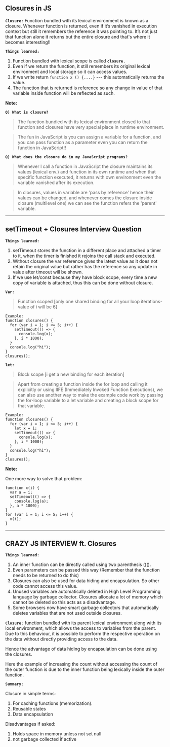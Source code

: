 ## Closures in JS

**`Closure:`** Function bundled with its lexical environment is known as a closure. Whenever function is returned, even if it’s vanished in execution context but still it remembers the reference it was pointing to. It’s not just that function alone it returns but the entire closure and that's where it becomes interesting!!

**`Things learned:`**

1. Function bundled with lexical scope is called **`closure.`**
2. Even if we return the function, it still remembers its original lexical environment and local storage so it can access values.
3. If we write return `function x () {....}` --- this automatically returns the value.
4. The function that is returned is reference so any change in value of that variable inside function will be reflected as such.

**Note:**

**`Q) What is closure?`**

> The function bundled with its lexical environment closed to that function and closures have very special place in runtime environment.

> The fun in JavaScript is you can assign a variable for a function, and you can pass function as a parameter even you can return the function in JavaScript!!

**`Q) What does the closure do in my JavaScript programs?`**

> Whenever I call a function in JavaScript the closure maintains its values (lexical env.) and function in its own runtime and when that specific function executed, it returns with own environment even the variable vanished after its execution.

> In closures, values in variable are 'pass by reference' hence their values can be changed, and whenever comes the closure inside closure (multilevel one) we can see the function refers the 'parent' variable.

---

## setTimeout + Closures Interview Question

**`Things learned:`**

1. setTimeout stores the function in a different place and attached a timer to it, when the timer is finished it rejoins the call stack and executed.
2. Without closure the var reference gives the latest value as it does not retain the original value but rather has the reference so any update in value after timeout will be shown.
3. If we use let/const because they have block scope, every time a new copy of variable is attached, thus this can be done without closure.

**`Var:`**

> Function scoped [only one shared binding for all your loop iterations- value of i will be 6]

```
Example:
function closures() {
  for (var i = 1; i <= 5; i++) {
    setTimeout(() => {
      console.log(x);
    }, i * 1000);
  }
  console.log("hi");
}
closures();
```

**`let:`**

> Block scope [i get a new binding for each iteration]

> Apart from creating a function inside the for loop and calling it explicitly or using IIFE (Immediately Invoked Function Executions), we can also use another way to make the example code work by passing the for-loop variable to a let variable and creating a block scope for that variable.

```
Example:
function closures() {
  for (var i = 1; i <= 5; i++) {
    let x = i;
    setTimeout(() => {
      console.log(x);
    }, i * 1000);
  }
  console.log("hi");
}
closures();
```

**Note:**

One more way to solve that problem:

```
function x(i) {
  var a = i;
  setTimeout(() => {
    console.log(a);
  }, a * 1000);
}
for (var i = 1; i <= 5; i++) {
  x(i);
}
```

---

## CRAZY JS INTERVIEW ft. Closures

**`Things learned:`**

1. An inner function can be directly called using two parenthesis ()().
2. Even parameters can be passed this way (Remember that the function needs to be returned to do this)
3. Closures can also be used for data hiding and encapsulation. So other code cannot access this value.
4. Unused variables are automatically deleted in High Level Programming language by garbage collector. Closures allocate a lot of memory which cannot be deleted so this acts as a disadvantage.
5. Some browsers now have smart garbage collectors that automatically deletes variables that are not used outside closures.

**`Closure:`** function bundled with its parent lexical environment along with its local environment, which allows the access to variables from the parent.
Due to this behaviour, it is possible to perform the respective operation on the data without directly providing access to the data.

Hence the advantage of data hiding by encapsulation can be done using the closures.

Here the example of increasing the count without accessing the count of the outer function is due to the inner function being lexically inside the outer function.

**`Summary:`**

Closure in simple terms:

1. For caching functions (memorization).
2. Reusable states
3. Data encapsulation

Disadvantages if asked:

1. Holds space in memory unless not set null
2. not garbage collected if active
